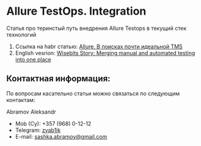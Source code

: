 # Allure TestOps. Integration
Статья про теринстый путь внедрения Allure Testops в текущий стек технологий

1. Ссылка на habr статью: [Allure. В поисках почти идеальной TMS]
2. English vesrion: [Wisebits Story: Merging manual and automated testing into one place]

Контактная информация:
--------------
По вопросам касательно статьи можно связаться по следующим контактам:

Abramov Aleksandr
* Mob (Cy): +357 (968) 0-12-12
* Telegram: [zyab1ik](https://t.me/zyab1ik)
* E-mail: sashka.abramov@gmail.com

[Wisebits Story: Merging manual and automated testing into one place]: https://qameta.io/blog/wisebits-allure-testops-story/

[Allure. В поисках почти идеальной TMS]: https://habr.com/ru/post/571476/

